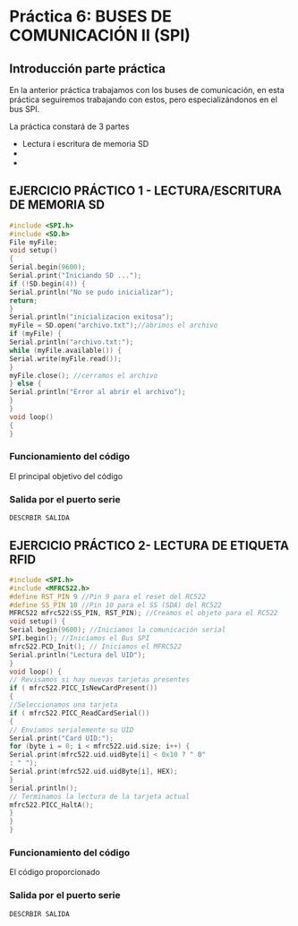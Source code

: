# Práctica 6: BUSES DE COMUNICACIÓN II (SPI)
## Introducción parte práctica
En la anterior práctica trabajamos con los buses de comunicación, en esta práctica seguiremos trabajando con estos, pero especializándonos en el bus SPI.

La práctica constará de 3 partes 
 - Lectura i escritura de memoria SD
 -
 -

## EJERCICIO PRÁCTICO 1 - LECTURA/ESCRITURA DE MEMORIA SD
```c++
#include <SPI.h>
#include <SD.h>
File myFile;
void setup()
{
Serial.begin(9600);
Serial.print("Iniciando SD ...");
if (!SD.begin(4)) {
Serial.println("No se pudo inicializar");
return;
}
Serial.println("inicializacion exitosa");
myFile = SD.open("archivo.txt");//abrimos el archivo
if (myFile) {
Serial.println("archivo.txt:");
while (myFile.available()) {
Serial.write(myFile.read());
}
myFile.close(); //cerramos el archivo
} else {
Serial.println("Error al abrir el archivo");
}
}
void loop()
{
}
```
### Funcionamiento del código
El principal objetivo del código 




### Salida por el puerto serie
```
DESCRBIR SALIDA
```
## EJERCICIO PRÁCTICO 2- LECTURA DE ETIQUETA RFID
```c++
#include <SPI.h>
#include <MFRC522.h>
#define RST_PIN 9 //Pin 9 para el reset del RC522
#define SS_PIN 10 //Pin 10 para el SS (SDA) del RC522
MFRC522 mfrc522(SS_PIN, RST_PIN); //Creamos el objeto para el RC522
void setup() {
Serial.begin(9600); //Iniciamos la comunicación serial
SPI.begin(); //Iniciamos el Bus SPI
mfrc522.PCD_Init(); // Iniciamos el MFRC522
Serial.println("Lectura del UID");
}
void loop() {
// Revisamos si hay nuevas tarjetas presentes
if ( mfrc522.PICC_IsNewCardPresent())
{
//Seleccionamos una tarjeta
if ( mfrc522.PICC_ReadCardSerial())
{
// Enviamos serialemente su UID
Serial.print("Card UID:");
for (byte i = 0; i < mfrc522.uid.size; i++) {
Serial.print(mfrc522.uid.uidByte[i] < 0x10 ? " 0"
: " ");
Serial.print(mfrc522.uid.uidByte[i], HEX);
}
Serial.println();
// Terminamos la lectura de la tarjeta actual
mfrc522.PICC_HaltA();
}
}
}
```
### Funcionamiento del código
El código proporcionado

### Salida por el puerto serie
```
DESCRBIR SALIDA
```




